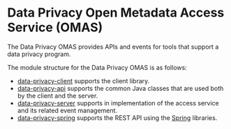 <!-- SPDX-License-Identifier: Apache-2.0 -->

# Data Privacy Open Metadata Access Service (OMAS)

The Data Privacy OMAS provides APIs and events for tools that support a data
privacy program.

The module structure for the Data Privacy OMAS is as follows:

* [data-privacy-client](data-privacy-client) supports the client library.
* [data-privacy-api](data-privacy-api) supports the common Java classes that are used both by the client and the server.
* [data-privacy-server](data-privacy-server) supports in implementation of the access service and its related event management.
* [data-privacy-spring](data-privacy-spring) supports the REST API using the [Spring](../../../developer-resources/Spring.md) libraries.

